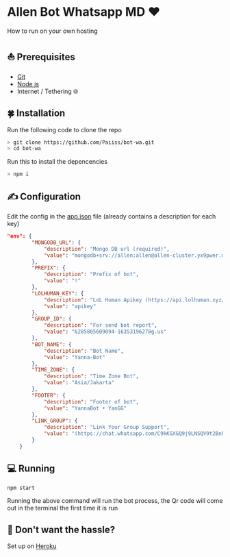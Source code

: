 # Allen Bot Whatsapp MD ❤️

How to run on your own hosting

## ⛵ Prerequisites

-   [Git](https://git-scm.com/)
-   [Node js](https://nodejs.org/en/)
-   Internet / Tethering 🌐️

## 🍀 Installation

Run the following code to clone the repo

```sh
> git clone https://github.com/Paiiss/bot-wa.git
> cd bot-wa
```

Run this to install the depencencies

```sh
> npm i
```

## ✍ Configuration

Edit the config in the [app.json](https://github.com/Paiiss/bot-wa/blob/master/app.json) file (already contains a description for each key)

```json
"env": {
        "MONGODB_URL": {
            "description": "Mongo DB url (required)",
            "value": "mongodb+srv://allen:allen@allen-cluster.yx9pwer.mongodb.net/wa-bot"
        },
        "PREFIX": {
            "description": "Prefix of bot",
            "value": "!"
        },
        "LOLHUMAN_KEY": {
            "description": "LoL Human Apikey (https://api.lolhuman.xyz/)",
            "value": "apikey"
        },
        "GROUP_ID": {
            "description": "For send bot report",
            "value": "6285805609094-1635319627@​g.us"
        },
        "BOT_NAME": {
            "description": "Bot Name",
            "value": "Yanna-Bot"
        },
        "TIME_ZONE": {
            "description": "Time Zone Bot",
            "value": "Asia/Jakarta"
        },
        "FOOTER": {
            "description": "Footer of bot",
            "value": "YannaBot • YanGG"
        },
        "LINK_GROUP": {
            "description": "Link Your Group Support",
            "value": "(https://chat.whatsapp.com/C9kKGXGQ9j9LNSQV9t2Bnh)"
        }
    }
```

## 💻 Running

```sh
npm start
```

Running the above command will run the bot process, the Qr code will come out in the terminal the first time it is run

## 🤡 Don't want the hassle?

Set up on [Heroku](https://github.com/Paiiss/bot-wa/blob/master/Self-Heroku.md)
